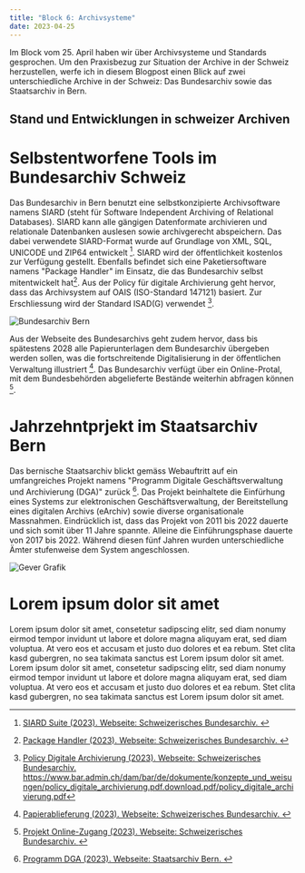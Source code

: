 ```yaml
---
title: "Block 6: Archivsysteme"
date: 2023-04-25
---
```


Im Block vom 25. April haben wir über Archivsysteme und Standards gesprochen. Um den Praxisbezug zur Situation der Archive in der Schweiz herzustellen, werfe ich in diesem Blogpost einen Blick auf zwei unterschiedliche Archive in der Schweiz: Das Bundesarchiv sowie das Staatsarchiv in Bern. 

## Stand und Entwicklungen in schweizer Archiven

# Selbstentworfene Tools im Bundesarchiv Schweiz
Das Bundesarchiv in Bern benutzt eine selbstkonzipierte Archivsoftware namens SIARD (steht für Software Independent Archiving of Relational Databases). SIARD kann alle gängigen Datenformate archivieren und relationale Datenbanken auslesen sowie archivgerecht abspeichern. Das dabei verwendete  SIARD-Format wurde auf Grundlage von XML, SQL, UNICODE und ZIP64 entwickelt [^1]. SIARD wird der öffentlichkeit kostenlos zur Verfügung gestellt. Ebenfalls befindet sich eine Paketiersoftware namens "Package Handler" im Einsatz, die das Bundesarchiv selbst mitentwickelt hat[^2]. Aus der Policy für digitale Archivierung geht hervor, dass das Archivsystem auf OAIS (ISO-Standard 147121) basiert. Zur Erschliessung wird der Standard ISAD(G) verwendet [^3]. 

![Bundesarchiv Bern](https://www.bar.admin.ch/bar/de/home/ueber-uns/das-bundesarchiv/_jcr_content/par/image/image.imagespooler.jpg/1639554724842/das_bundesarchiv_747x200.jpg)

Aus der Webseite des Bundesarchivs geht zudem hervor, dass bis spätestens 2028 alle Papierunterlagen dem Bundesarchiv übergeben werden sollen, was die fortschreitende Digitalisierung in der öffentlichen Verwaltung illustriert [^4]. Das Bundesarchiv verfügt über ein Online-Protal, mit dem Bundesbehörden abgelieferte Bestände weiterhin abfragen können [^5].

# Jahrzehntprjekt im Staatsarchiv Bern

Das bernische Staatsarchiv blickt gemäss Webauftritt auf ein umfangreiches Projekt namens "Programm Digitale Geschäftsverwaltung und Archivierung (DGA)" zurück [^6]. Das Projekt beinhaltete die Einfürhung eines Systems zur elektronischen Geschäftsverwaltung, der Bereitstellung eines digitalen Archivs (eArchiv) sowie diverse organisationale Massnahmen. Eindrücklich ist, dass das Projekt von 2011 bis 2022 dauerte und sich somit über 11 Jahre spannte. Alleine die Einführungsphase dauerte von 2017 bis 2022. Während diesen fünf Jahren wurden unterschiedliche Ämter stufenweise dem System angeschlossen.

![Gever Grafik](https://newweb.imgix.net/content/dam/staatsarchiv_sta/bilder/de/fuer-behoerden/umfang-dga.jpg)


# Lorem ipsum dolor sit amet

Lorem ipsum dolor sit amet, consetetur sadipscing elitr, sed diam nonumy eirmod tempor invidunt ut labore et dolore magna aliquyam erat, sed diam voluptua. At vero eos et accusam et justo duo dolores et ea rebum. Stet clita kasd gubergren, no sea takimata sanctus est Lorem ipsum dolor sit amet. Lorem ipsum dolor sit amet, consetetur sadipscing elitr, sed diam nonumy eirmod tempor invidunt ut labore et dolore magna aliquyam erat, sed diam voluptua. At vero eos et accusam et justo duo dolores et ea rebum. Stet clita kasd gubergren, no sea takimata sanctus est Lorem ipsum dolor sit amet.


[^1]:[ SIARD Suite (2023). Webseite: Schweizerisches Bundesarchiv. ](https://www.bar.admin.ch/bar/de/home/archivierung/tools---hilfsmittel/siard-suite.html)

[^2]:[ Package Handler (2023). Webseite: Schweizerisches Bundesarchiv. ](https://www.bar.admin.ch/bar/de/home/archivierung/tools---hilfsmittel/package-handler.html)

[^3]:[ Policy Digitale Archivierung (2023). Webseite: Schweizerisches Bundesarchiv. ](https://www.bar.admin.ch/bar/de/home/archivierung/ablieferung/vorhaben-papierablieferung.html)
https://www.bar.admin.ch/dam/bar/de/dokumente/konzepte_und_weisungen/policy_digitale_archivierung.pdf.download.pdf/policy_digitale_archivierung.pdf

[^4]:[ Papierablieferung (2023). Webseite: Schweizerisches Bundesarchiv. ](https://www.bar.admin.ch/bar/de/home/archivierung/ablieferung/vorhaben-papierablieferung.html)

[^5]:[ Projekt Online-Zugang (2023). Webseite: Schweizerisches Bundesarchiv. ](https://www.bar.admin.ch/bar/de/home/recherche/suchen/projekt-online-zugang.html)

[^6]:[ Programm DGA (2023). Webseite: Staatsarchiv Bern. ](https://www.staatsarchiv.sta.be.ch/de/start/fuer-behoerden/programm-dga.html)